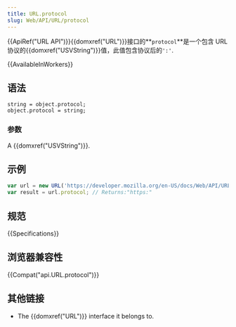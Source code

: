 ```yaml
---
title: URL.protocol
slug: Web/API/URL/protocol
---
```

{{ApiRef("URL API")}}{{domxref("URL")}}接口的**`protocol`**是一个包含 URL 协议的{{domxref("USVString")}}值，此值包含协议后的`':'`.

{{AvailableInWorkers}}

## 语法

```plain
string = object.protocol;
object.protocol = string;
```

### 参数

A {{domxref("USVString")}}.

## 示例

```js
var url = new URL('https://developer.mozilla.org/en-US/docs/Web/API/URL/protocol');
var result = url.protocol; // Returns:"https:"
```

## 规范

{{Specifications}}

## 浏览器兼容性

{{Compat("api.URL.protocol")}}

## 其他链接

- The {{domxref("URL")}} interface it belongs to.
